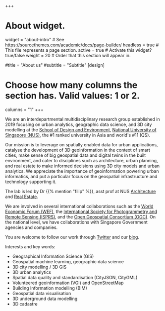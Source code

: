 +++
# About widget.
widget = "about-intro"  # See https://sourcethemes.com/academic/docs/page-builder/
headless = true  # This file represents a page section.
active = true  # Activate this widget? true/false
weight = 20  # Order that this section will appear in.

#title = "About us"
#subtitle = "Subtitle"
[design]
  # Choose how many columns the section has. Valid values: 1 or 2.
  columns = "1"
+++

We are an interdepartmental multidisciplinary research group established in 2019 focusing on urban analytics, geographic data science, and 3D city modelling at the [School of Design and Environment](http://www.sde.nus.edu.sg), [National University of Singapore (NUS)](http://www.nus.edu.sg), the #1 ranked university in Asia and world's #11 (QS). 

Our mission is to leverage on spatially enabled data for urban applications, catalyse the development of 3D geoinformation in the context of smart cities, make sense of big geospatial data and digital twins in the built environment, and cater to disciplines such as architecture, urban planning, and real estate to make informed decisions using 3D city models and urban analytics.
We appreciate the importance of geoinformation powering urban informatics, and put a particular focus on the geospatial infrastructure and technology supporting it.

The lab is led by Dr {{% mention "filip" %}}, asst prof at NUS [Architecture](http://www.sde.nus.edu.sg/arch/) and [Real Estate](http://www.rst.nus.edu.sg).

We are involved in several international collaborations such as the [World Economic Forum (WEF)](https://www.weforum.org), the [International Society for Photogrammetry and Remote Sensing (ISPRS)](https://www.isprs.org), and the [Open Geospatial Consortium (OGC)](https://www.opengeospatial.org).
On the national level, we have collaborations with Singapore Government agencies and companies.

You are welcome to follow our work through <a itemprop="sameAs" href="http://twitter.com/urbanalyticslab" target="_blank" rel="noopener"><i class="fab fa-twitter"></i> Twitter</a> and our <a href="post/">blog</a>.

Interests and key words:

* Geographical Information Science (GIS)
* Geospatial machine learning, geographic data science
* 3D city modelling / 3D GIS
* 3D urban analytics
* Spatial data quality and standardisation (CityJSON, CityGML)
* Volunteered geoinformation (VGI) and OpenStreetMap
* Building Information modelling (BIM)
* Geospatial data visualisation
* 3D underground data modelling
* 3D cadastre
